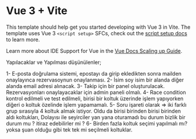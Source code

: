 # Vue 3 + Vite

This template should help get you started developing with Vue 3 in Vite. The template uses Vue 3 `<script setup>` SFCs, check out the [script setup docs](https://v3.vuejs.org/api/sfc-script-setup.html#sfc-script-setup) to learn more.

Learn more about IDE Support for Vue in the [Vue Docs Scaling up Guide](https://vuejs.org/guide/scaling-up/tooling.html#ide-support).

Yapılacaklar ve Yapılması düşünülenler;

1- E-posta doğrulama sistemi, epostayı da girip ekledikten sonra mailden onaylayınca rezervasoynun onaylanması.
2- İsim soy isim bir alanda diğer alanda email adresi alınacak.
3- Takip için bir panel oluşturulacak. Rezervasyonları onaylayacaklar için admin paneli olmalı.
4- Race condition kontrol edilmeli ve test edilmeli, birisi bir koltuk üzerinde işlem yapıyorken diğeri o koltuk özelinde işlem yapamamalı. 
5- Soru işareti olarak => iki farklı grup sırasıyla 4 koltuk almak istiyor. Oldu da birisi birinden birisi birinden aldı koltukları, Dolayısı ile seyirciler yan yana oturamadı bu durum bizlik bir durum mu ? itiraz edebilirler mi ? 
6- Birden fazla koltuk seçimi yapılmalı mı? yoksa şuan olduğu gibi tek tek mi seçilmeli koltuklar.


